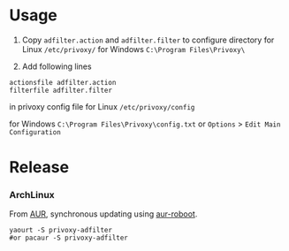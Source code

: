 # Usage
1. Copy `adfilter.action` and `adfilter.filter` to configure directory
  for Linux
  `/etc/privoxy/`
  for Windows
  `C:\Program Files\Privoxy\`

2. Add following lines
  ```
  actionsfile adfilter.action
  filterfile adfilter.filter
  ```
  in privoxy config file
  for Linux
  `/etc/privoxy/config`

  for Windows
  `C:\Program Files\Privoxy\config.txt`
  or
  `Options` > `Edit Main Configuration`

# Release
### ArchLinux
From [AUR](https://aur.archlinux.org/packages/privoxy-adfilter/), synchronous updating using [aur-roboot](https://github.com/qwIvan/aur-robot).
```
yaourt -S privoxy-adfilter
#or pacaur -S privoxy-adfilter
```
